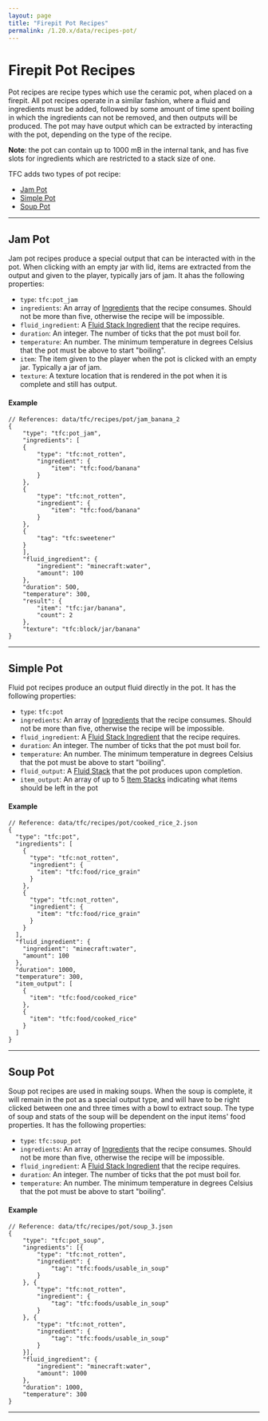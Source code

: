 ```yaml
---
layout: page
title: "Firepit Pot Recipes"
permalink: /1.20.x/data/recipes-pot/
---
```


# Firepit Pot Recipes

Pot recipes are recipe types which use the ceramic pot, when placed on a firepit. All pot recipes operate in a similar fashion, where a fluid and ingredients must be added, followed by some amount of time spent boiling in which the ingredients can not be removed, and then outputs will be produced. The pot may have output which can be extracted by interacting with the pot, depending on the type of the recipe.

**Note**: the pot can contain up to 1000 mB in the internal tank, and has five slots for ingredients which are restricted to a stack size of one.

TFC adds two types of pot recipe:

<!--linky_begin_sort_alphabetical-->

- [Jam Pot](#jam-pot)
- [Simple Pot](#simple-pot)
- [Soup Pot](#soup-pot)

<!--linky_end_sort_alphabetical-->
<hr>
<!--linky_begin_sort_categories-->

## Jam Pot

Jam pot recipes produce a special output that can be interacted with in the pot. When clicking with an empty jar with lid, items are extracted from the output and given to the player, typically jars of jam. It ahas the following properties:

- `type`: `tfc:pot_jam`
- `ingredients`: An array of [Ingredients](../ingredients/) that the recipe consumes. Should not be more than five, otherwise the recipe will be impossible.
- `fluid_ingredient`: A [Fluid Stack Ingredient](../common-types/#fluid-stack-ingredients) that the recipe requires.
- `duration`: An integer. The number of ticks that the pot must boil for.
- `temperature`: An number. The minimum temperature in degrees Celsius that the pot must be above to start "boiling".
- `item`: The item given to the player when the pot is clicked with an empty jar. Typically a jar of jam.
- `texture`: A texture location that is rendered in the pot when it is complete and still has output.

#### Example
```jsonc
// References: data/tfc/recipes/pot/jam_banana_2
{
    "type": "tfc:pot_jam",
    "ingredients": [
    {
        "type": "tfc:not_rotten",
        "ingredient": {
            "item": "tfc:food/banana"
        }
    },
    {
        "type": "tfc:not_rotten",
        "ingredient": {
            "item": "tfc:food/banana"
        }
    },
    {
        "tag": "tfc:sweetener"
    }
    ],
    "fluid_ingredient": {
        "ingredient": "minecraft:water",
        "amount": 100
    },
    "duration": 500,
    "temperature": 300,
    "result": {
        "item": "tfc:jar/banana",
        "count": 2
    },
    "texture": "tfc:block/jar/banana"
}
```

<hr>

## Simple Pot

Fluid pot recipes produce an output fluid directly in the pot. It has the following properties:

- `type`: `tfc:pot`
- `ingredients`: An array of [Ingredients](../ingredients/) that the recipe consumes. Should not be more than five, otherwise the recipe will be impossible.
- `fluid_ingredient`: A [Fluid Stack Ingredient](../common-types/#fluid-stack-ingredients) that the recipe requires.
- `duration`: An integer. The number of ticks that the pot must boil for.
- `temperature`: An number. The minimum temperature in degrees Celsius that the pot must be above to start "boiling".
- `fluid_output`: A [Fluid Stack](../common-types/#fluid-stack) that the pot produces upon completion.
- `item_output`: An array of up to 5 [Item Stacks](../common-types/#item-stacks) indicating what items should be left in the pot

#### Example

```jsonc
// Reference: data/tfc/recipes/pot/cooked_rice_2.json
{
  "type": "tfc:pot",
  "ingredients": [
    {
      "type": "tfc:not_rotten",
      "ingredient": {
        "item": "tfc:food/rice_grain"
      }
    },
    {
      "type": "tfc:not_rotten",
      "ingredient": {
        "item": "tfc:food/rice_grain"
      }
    }
  ],
  "fluid_ingredient": {
    "ingredient": "minecraft:water",
    "amount": 100
  },
  "duration": 1000,
  "temperature": 300,
  "item_output": [
    {
      "item": "tfc:food/cooked_rice"
    },
    {
      "item": "tfc:food/cooked_rice"
    }
  ]
}
```

<hr>

## Soup Pot

Soup pot recipes are used in making soups. When the soup is complete, it will remain in the pot as a special output type, and will have to be right clicked between one and three times with a bowl to extract soup. The type of soup and stats of the soup will be dependent on the input items' food properties. It has the following properties:

- `type`: `tfc:soup_pot`
- `ingredients`: An array of [Ingredients](../ingredients/) that the recipe consumes. Should not be more than five, otherwise the recipe will be impossible.
- `fluid_ingredient`: A [Fluid Stack Ingredient](../common-types/#fluid-stack-ingredients) that the recipe requires.
- `duration`: An integer. The number of ticks that the pot must boil for.
- `temperature`: An number. The minimum temperature in degrees Celsius that the pot must be above to start "boiling".

#### Example

```jsonc
// Reference: data/tfc/recipes/pot/soup_3.json
{
    "type": "tfc:pot_soup",
    "ingredients": [{
        "type": "tfc:not_rotten",
        "ingredient": {
            "tag": "tfc:foods/usable_in_soup"
        }
    }, {
        "type": "tfc:not_rotten",
        "ingredient": {
            "tag": "tfc:foods/usable_in_soup"
        }
    }, {
        "type": "tfc:not_rotten",
        "ingredient": {
            "tag": "tfc:foods/usable_in_soup"
        }
    }],
    "fluid_ingredient": {
        "ingredient": "minecraft:water",
        "amount": 1000
    },
    "duration": 1000,
    "temperature": 300
}
```

<hr>

<!--linky_end_sort_categories-->